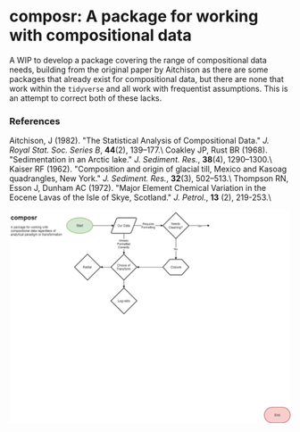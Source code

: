 # composr: A package for working with compositional data

A WIP to develop a package covering the range of compositional data needs, building from the original paper by Aitchison  as there are some packages that already exist for compositional data, but there are none that work within the `tidyverse` and all work with frequentist assumptions. This is an attempt to correct both of these lacks.


### References

Aitchison, J (1982). "The Statistical Analysis of Compositional Data." *J. Royal Stat. Soc. Series B*, **44**(2), 139–177.\\
Coakley JP, Rust BR (1968). "Sedimentation in an Arctic lake." *J. Sediment. Res.*, **38**(4), 1290–1300.\\
Kaiser RF (1962). "Composition and origin of glacial till, Mexico and Kasoag quadrangles, New York." *J. Sediment. Res.*, **32**(3), 502–513.\\
Thompson RN, Esson J, Dunham AC (1972). "Major Element Chemical Variation in the Eocene Lavas of the Isle of Skye, Scotland." *J. Petrol.*, **13** (2), 219-253.\\


![composr design flowchart](/img/outline.png)